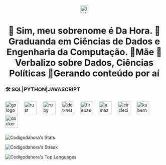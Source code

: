 

###

<div align="center">
  <img src="https://img.shields.io/static/v1?message=LinkedIn&logo=linkedin&label=&color=0077B5&logoColor=white&labelColor=&style=for-the-badge" height="25" alt="linkedin logo"  />

</div>

###

<h1 align="center">🤎 Sim, meu sobrenome é Da Hora.
💛Graduanda em Ciências de Dados e Engenharia da Computação. 
🩵Mãe 
💜Verbalizo sobre Dados, Ciências Políticas
🧡Gerando conteúdo por aí</h1>


###

<h3 align="left">🛠 SQL|PYTHON|JAVASCRIPT</h3>

###

<div align="left">
  <img src="https://cdn.jsdelivr.net/gh/devicons/devicon/icons/go/go-original-wordmark.svg" height="40" alt="go logo"  />
  <img width="12" />
  <img src="https://cdn.jsdelivr.net/gh/devicons/devicon/icons/rust/rust-original.svg" height="40" alt="rust logo"  />
  <img width="12" />
  <img src="https://cdn.jsdelivr.net/gh/devicons/devicon/icons/ruby/ruby-plain-wordmark.svg" height="40" alt="ruby logo"  />
  <img width="12" />
  <img src="https://cdn.jsdelivr.net/gh/devicons/devicon/icons/dot-net/dot-net-plain-wordmark.svg" height="40" alt="dot-net logo"  />
  <img width="12" />
  <img src="https://cdn.jsdelivr.net/gh/devicons/devicon/icons/firebase/firebase-plain-wordmark.svg" height="40" alt="firebase logo"  />
  <img width="12" />
  <img src="https://cdn.jsdelivr.net/gh/devicons/devicon/icons/amazonwebservices/amazonwebservices-line-wordmark.svg" height="40" alt="amazonwebservices logo"  />
  <img width="12" />
  <img src="https://cdn.jsdelivr.net/gh/devicons/devicon/icons/circleci/circleci-plain.svg" height="40" alt="circleci logo"  />
  <img width="12" />
  <img src="https://cdn.jsdelivr.net/gh/devicons/devicon/icons/kubernetes/kubernetes-plain.svg" height="40" alt="kubernetes logo"  />
  <img width="12" />
  <img src="https://cdn.jsdelivr.net/gh/devicons/devicon/icons/docker/docker-plain-wordmark.svg" height="40" alt="docker logo"  />
</div>

###

![Codigodahora's Stats](https://github-readme-stats.vercel.app/api?username=Codigodahora&theme=vue-dark&show_icons=true&hide_border=true&count_private=true)

![Codigodahora's Streak](https://github-readme-streak-stats.herokuapp.com/?user=Codigodahora&theme=vue-dark&hide_border=true)

![Codigodahora's Top Languages](https://github-readme-stats.vercel.app/api/top-langs/?username=Codigodahora&theme=vue-dark&show_icons=true&hide_border=true&layout=compact)
###
